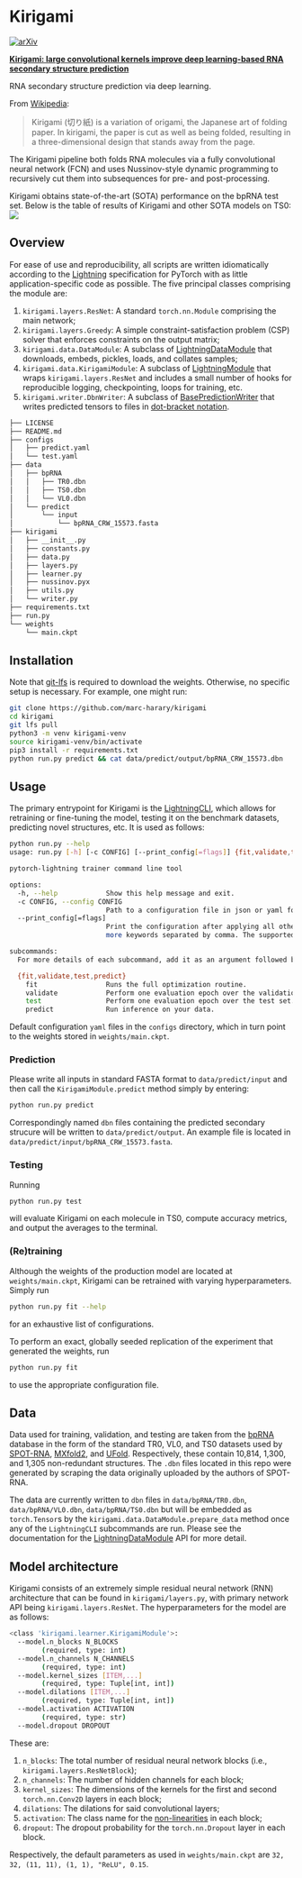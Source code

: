 # Kirigami

[![arXiv](https://img.shields.io/badge/arXiv-2406.02381-b31b1b.svg)](https://arxiv.org/abs/2406.02381)

[**Kirigami: large convolutional kernels improve deep learning-based RNA secondary structure prediction**](https://arxiv.org/abs/2406.02381)

RNA secondary structure prediction via deep learning.

From [Wikipedia](https://en.wikipedia.org/wiki/Kirigami):

> Kirigami (切り紙) is a variation of origami, the Japanese art of folding paper. In kirigami, the paper is cut as well as being folded, resulting in a three-dimensional design that stands away from the page.

The Kirigami pipeline both folds RNA molecules via a fully convolutional neural network (FCN) and uses Nussinov-style dynamic programming to recursively cut them into subsequences for pre- and post-processing.

Kirigami obtains state-of-the-art (SOTA) performance on the bpRNA test set. Below is the table of results of Kirigami and other SOTA models on TS0:
<img src="figs/repo-fig1.svg">

## Overview

For ease of use and reproducibility, all scripts are written idiomatically according to the [Lightning](https://www.pytorchlightning.ai) specification for PyTorch with as little application-specific code as possible. The five principal classes comprising the module are:

1. `kirigami.layers.ResNet`: A standard `torch.nn.Module` comprising the main network;
2. `kirigami.layers.Greedy`: A simple constraint-satisfaction problem (CSP) solver that enforces constraints on the output matrix;
3. `kirigami.data.DataModule`: A subclass of [LightningDataModule](https://lightning.ai/docs/pytorch/stable/data/datamodule.html?highlight=datamodule) that downloads, embeds, pickles, loads, and collates samples;
4. `kirigami.data.KirigamiModule`: A subclass of [LightningModule](https://lightning.ai/docs/pytorch/stable/common/lightning_module.html) that wraps `kirigami.layers.ResNet` and includes a small number of hooks for reproducible logging, checkpointing, loops for training, etc.
5. `kirigami.writer.DbnWriter`: A subclass of [BasePredictionWriter](https://lightning.ai/docs/pytorch/latest/api/lightning.pytorch.callbacks.BasePredictionWriter.html) that writes predicted tensors to files in [dot-bracket notation](https://www.tbi.univie.ac.at/RNA/ViennaRNA/doc/html/rna_structure_notations.html).

```bash
├── LICENSE
├── README.md
├── configs
│   ├── predict.yaml
│   └── test.yaml
├── data
│   ├── bpRNA
│   │   ├── TR0.dbn
│   │   ├── TS0.dbn
│   │   └── VL0.dbn
│   └── predict
│       └── input
│           └── bpRNA_CRW_15573.fasta
├── kirigami
│   ├── __init__.py
│   ├── constants.py
│   ├── data.py
│   ├── layers.py
│   ├── learner.py
│   ├── nussinov.pyx
│   ├── utils.py
│   └── writer.py
├── requirements.txt
├── run.py
└── weights
    └── main.ckpt
```

## Installation
Note that [git-lfs](https://git-lfs.com/) is required to download the weights. Otherwise, no specific setup is necessary. For example, one might run:
```bash
git clone https://github.com/marc-harary/kirigami
cd kirigami
git lfs pull
python3 -m venv kirigami-venv
source kirigami-venv/bin/activate
pip3 install -r requirements.txt
python run.py predict && cat data/predict/output/bpRNA_CRW_15573.dbn
```

## Usage

The primary entrypoint for Kirigami is the [LightningCLI](https://pytorch-lightning.readthedocs.io/en/1.6.5/common/lightning_cli.html), which allows for retraining or fine-tuning the model, testing it on the benchmark datasets, predicting novel structures, etc. It is used as follows:

```bash
python run.py --help
usage: run.py [-h] [-c CONFIG] [--print_config[=flags]] {fit,validate,test,predict} ...

pytorch-lightning trainer command line tool

options:
  -h, --help            Show this help message and exit.
  -c CONFIG, --config CONFIG
                        Path to a configuration file in json or yaml format.
  --print_config[=flags]
                        Print the configuration after applying all other arguments and exit. The optional flags customizes the output and are one or
                        more keywords separated by comma. The supported flags are: comments, skip_default, skip_null.

subcommands:
  For more details of each subcommand, add it as an argument followed by --help.

  {fit,validate,test,predict}
    fit                 Runs the full optimization routine.
    validate            Perform one evaluation epoch over the validation set.
    test                Perform one evaluation epoch over the test set.
    predict             Run inference on your data.
```
Default configuration `yaml` files in the `configs` directory, which in turn point to the weights stored in `weights/main.ckpt`. 

### Prediction

Please write all inputs in standard FASTA format to `data/predict/input` and then call the `KirigamiModule.predict` method simply by entering:
```bash
python run.py predict
```
Correspondingly named `dbn` files containing the predicted secondary strucure will be written to `data/predict/output`. An example file is located in `data/predict/input/bpRNA_CRW_15573.fasta`.

### Testing

Running 
```bash
python run.py test
```
will evaluate Kirigami on each molecule in TS0, compute accuracy metrics, and output the averages to the terminal.


### (Re)training

Although the weights of the production model are located at `weights/main.ckpt`, Kirigami can be retrained with varying hyperparameters. Simply run 
```bash
python run.py fit --help
```
for an exhaustive list of configurations.

To perform an exact, globally seeded replication of the experiment that generated the weights, run
```bash
python run.py fit
```
to use the appropriate configuration file.


## Data

Data used for training, validation, and testing are taken from the [bpRNA](https://bprna.cgrb.oregonstate.edu/) database in the form of the standard TR0, VL0, and TS0 datasets used by [SPOT-RNA](https://github.com/jaswindersingh2/SPOT-RNA), [MXfold2](https://github.com/mxfold/mxfold2), and [UFold](https://github.com/uci-cbcl/UFold). Respectively, these contain 10,814, 1,300, and 1,305 non-redundant structures. The `.dbn` files located in this repo were generated by scraping the data originally uploaded by the authors of SPOT-RNA.

The data are currently written to `dbn` files in `data/bpRNA/TR0.dbn`, `data/bpRNA/VL0.dbn`, `data/bpRNA/TS0.dbn` but will be embedded as `torch.Tensor`s by the `kirigami.data.DataModule.prepare_data` method once any of the `LightningCLI` subcommands are run. Please see the documentation for the [LightningDataModule](https://lightning.ai/docs/pytorch/stable/data/datamodule.html) API for more detail.


## Model architecture

Kirigami consists of an extremely simple residual neural network (RNN) architecture that can be found in `kirigami/layers.py`, with primary network API being `kirigami.layers.ResNet`. The hyperparameters for the model are as follows:

```bash
<class 'kirigami.learner.KirigamiModule'>:
  --model.n_blocks N_BLOCKS
  		(required, type: int)
  --model.n_channels N_CHANNELS
  		(required, type: int)
  --model.kernel_sizes [ITEM,...]
  		(required, type: Tuple[int, int])
  --model.dilations [ITEM,...]
  		(required, type: Tuple[int, int])
  --model.activation ACTIVATION
  		(required, type: str)
  --model.dropout DROPOUT
```

These are:
1. `n_blocks`: The total number of residual neural network blocks (i.e., `kirigami.layers.ResNetBlock`);
2. `n_channels`: The number of hidden channels for each block;
3. `kernel_sizes`: The dimensions of the kernels for the first and second `torch.nn.Conv2D` layers in each block;
4. `dilations`: The dilations for said convolutional layers;
5. `activation`: The class name for the [non-linearities](https://pytorch.org/docs/stable/nn.html#non-linear-activations-weighted-sum-nonlinearit ) in each block;
6. `dropout`: The dropout probability for the `torch.nn.Dropout` layer in each block.

Respectively, the default parameters as used in `weights/main.ckpt` are `32, 32, (11, 11), (1, 1), "ReLU", 0.15`.
